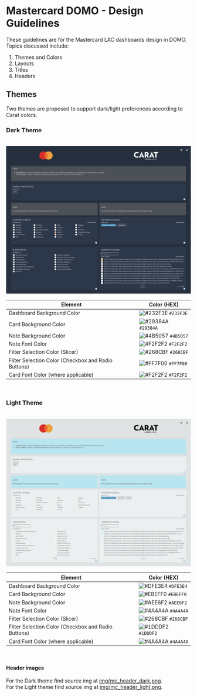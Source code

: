 # Mastercard DOMO - Design Guidelines
These guidelines are for the Mastercard LAC dashboards design in DOMO. Topics discussed include:

1. Themes and Colors
2. Layouts
3. Titles
4. Headers

## Themes
Two themes are proposed to support dark/light preferences according to Carat colors.
### Dark Theme
&nbsp;
![Dark Theme Preview](img/dark_theme_preview.png)

Element | Color (HEX)
------------ | -------------
Dashboard Background Color | ![#232F3E](https://via.placeholder.com/15/232F3E/000000?text=+) `#232F3E`
Card Background Color | ![#29384A](https://via.placeholder.com/15/29384A/000000?text=+) `#29384A`
Note Background Color | ![#4B5057](https://via.placeholder.com/15/4B5057/000000?text=+) `#4B5057`
Note Font Color | ![#F2F2F2](https://via.placeholder.com/15/F2F2F2/000000?text=+) `#F2F2F2`
Filter Selection Color (Slicer) | ![#268CBF](https://via.placeholder.com/15/268CBF/000000?text=+) `#268CBF`
Filter Selection Color (Checkbox and Radio Buttons) | ![#FF7F00](https://via.placeholder.com/15/FF7F00/000000?text=+) `#FF7F00`
Card Font Color (where applicable) | ![#F2F2F2](https://via.placeholder.com/15/F2F2F2/000000?text=+) `#F2F2F2`  

&nbsp;
### Light Theme
&nbsp;
![Light Theme Preview](img/light_theme_preview.png)

Element | Color (HEX)
------------ | -------------
Dashboard Background Color | ![#DFE3E4](https://via.placeholder.com/15/DFE3E4/000000?text=+) `#DFE3E4`
Card Background Color | ![#EBEFF0](https://via.placeholder.com/15/EBEFF0/000000?text=+) `#EBEFF0`
Note Background Color | ![#AEE6F2](https://via.placeholder.com/15/AEE6F2/000000?text=+) `#AEE6F2`
Note Font Color | ![#4A4A4A](https://via.placeholder.com/15/4A4A4A/000000?text=+) `#4A4A4A`
Filter Selection Color (Slicer) | ![#268CBF](https://via.placeholder.com/15/268CBF/000000?text=+) `#268CBF`
Filter Selection Color (Checkbox and Radio Buttons) | ![#1DDDF2](https://via.placeholder.com/15/1DDDF2/000000?text=+) `#1DDDF2`
Card Font Color (where applicable) | ![#4A4A4A](https://via.placeholder.com/15/4A4A4A/000000?text=+) `#4A4A4A`

&nbsp;
#### Header images
For the Dark theme find source img at [img/mc_header_dark.png](img/mc_header_dark.png).  
For the Light theme find source img at [img/mc_header_light.png](img/mc_header_light.png).
